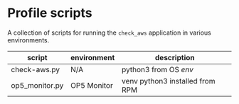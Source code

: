 # Profile scripts

A collection of scripts for running the `check_aws` application in various environments.

| script         | environment | description                       |
|----------------|-------------|-----------------------------------|
| check-aws.py   | N/A         | python3 from OS *env*             |
| op5_monitor.py | OP5 Monitor | venv python3 installed from RPM   |
